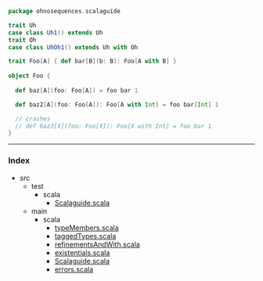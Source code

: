 
```scala
package ohnosequences.scalaguide

trait Uh
case class Uh1() extends Uh
trait Oh
case class UhOh1() extends Uh with Oh

trait Foo[A] { def bar[B](b: B): Foo[A with B] }
  
object Foo {
  
  def baz[A](foo: Foo[A]) = foo bar 1

  def baz2[A](foo: Foo[A]): Foo[A with Int] = foo bar[Int] 1

  // crashes
  // def baz3[X](foo: Foo[X]): Foo[X with Int] = foo bar 1
}
```


------

### Index

+ src
  + test
    + scala
      + [Scalaguide.scala][test/scala/Scalaguide.scala]
  + main
    + scala
      + [typeMembers.scala][main/scala/typeMembers.scala]
      + [taggedTypes.scala][main/scala/taggedTypes.scala]
      + [refinementsAndWith.scala][main/scala/refinementsAndWith.scala]
      + [existentials.scala][main/scala/existentials.scala]
      + [Scalaguide.scala][main/scala/Scalaguide.scala]
      + [errors.scala][main/scala/errors.scala]

[test/scala/Scalaguide.scala]: ../../test/scala/Scalaguide.scala.md
[main/scala/typeMembers.scala]: typeMembers.scala.md
[main/scala/taggedTypes.scala]: taggedTypes.scala.md
[main/scala/refinementsAndWith.scala]: refinementsAndWith.scala.md
[main/scala/existentials.scala]: existentials.scala.md
[main/scala/Scalaguide.scala]: Scalaguide.scala.md
[main/scala/errors.scala]: errors.scala.md